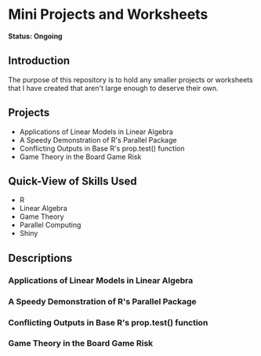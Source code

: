 # Mini Projects and Worksheets

**Status: Ongoing**

## Introduction
The purpose of this repository is to hold any smaller projects or worksheets that I have created that aren't large enough to deserve their own. 

## Projects

- Applications of Linear Models in Linear Algebra
- A Speedy Demonstration of R's Parallel Package
- Conflicting Outputs in Base R's prop.test() function
- Game Theory in the Board Game Risk

## Quick-View of Skills Used

- R
- Linear Algebra
- Game Theory
- Parallel Computing
- Shiny

## Descriptions

### Applications of Linear Models in Linear Algebra

### A Speedy Demonstration of R's Parallel Package

### Conflicting Outputs in Base R's prop.test() function

### Game Theory in the Board Game Risk
